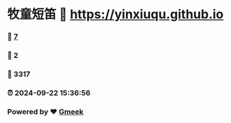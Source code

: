# 牧童短笛 :link: https://yinxiuqu.github.io 
### :page_facing_up: [7](https://yinxiuqu.github.io/tag.html) 
### :speech_balloon: 2 
### :hibiscus: 3317 
### :alarm_clock: 2024-09-22 15:36:56 
### Powered by :heart: [Gmeek](https://github.com/Meekdai/Gmeek)
